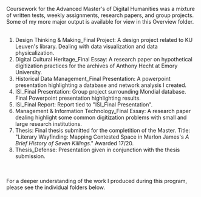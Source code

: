 Coursework for the Advanced Master's of Digital Humanities was a mixture of written tests, weekly assignments, research papers, and group projects. Some of my more major output is available for view in this Overview folder.
<br>
<br>
1. Design Thinking & Making_Final Project: A design project related to KU Leuven's library. Dealing with data visualization and data physicalization. <br>
2. Digital Cultural Heritage_Final Essay: A research paper on hypothetical digitization practices for the archives of Anthony Hecht at Emory University.<br>
3. Historical Data Management_Final Presentation: A powerpoint presentation highlighting a database and network analysis I created.
4. ISI_Final Presentation: Group project surrounding Mondial database. Final Powerpoint presentation highlighting results. <br>
5. ISI_Final Report: Report tied to "ISI_Final Presentation".<br>
6. Management & Information Technology_Final Essay: A research paper dealing highlight some common digitization problems with small and large research institutions.
7. Thesis: Final thesis submitted for the completition of the Master. Title: "Literary Wayfinding: Mapping Contested Space in Marlon James's _A Brief History of Seven Killings_." Awarded 17/20.<br>
8. Thesis_Defense: Presentation given in conjunction with the thesis submission.
<br>
<br>
For a deeper understanding of the work I produced during this program, please see the individual folders below.
